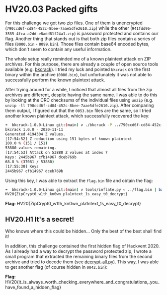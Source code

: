 # HV20.03 Packed gifts

For this challenge we got two zip files. One of them is unencrypted (`790ccd6f-cd84-452c-8bee-7aae5dfe2610.zip`) while the other (`941fdd96-3585-4fca-a2dd-e8add81f24a1.zip`) is password protected and contains our flag. Another thing that stands out is that both zip files contain a series of files (`0000.bin` - `0099.bin`). Those files contain base64 encoded bytes, which don't seem to contain any useful information.

The whole setup really reminded me of a known plaintext attack on ZIP archives. For this purpose, there are already a couple of open source tools available (e.g. [bkcrack](https://github.com/kimci86/bkcrack)). I tried my luck and pointed `bkcrack` on the first binary within the archive (`0000.bin`), but unfortunately it was not able to successfully perform the known plaintext attack.

After trying around for a while, I noticed that almost all files from the zip archives are different, despite having the same name. I was able to do this by looking at the CRC checksums of the individual files using `unzip` (e.g. `unzip -ll 790ccd6f-cd84-452c-8bee-7aae5dfe2610.zip`). After comparing them output, I figured out that the `0053.bin` files are the same, so I tried another known plaintext attack, which successfully recovered the key:

```bash
➜  bkcrack-1.0.0-Linux git:(main) ✗ ./bkcrack -P ../790ccd6f-cd84-452c-8bee-7aae5dfe2610.zip -C ../941fdd96-3585-4fca-a2dd-e8add81f24a1.zip -p 0053.bin -c 0053.bin
bkcrack 1.0.0 - 2020-11-11
Generated 4194304 Z values.
[17:54:52] Z reduction using 151 bytes of known plaintext
100.0 % (151 / 151)
53880 values remaining.
[17:54:53] Attack on 53880 Z values at index 7
Keys: 2445b967 cfb14967 dceb769b
68.8 % (37081 / 53880)
[17:55:30] Keys
2445b967 cfb14967 dceb769b
```

Using this key, I was able to extract the `flag.bin` file and obtain the flag:

```bash
➜  bkcrack-1.0.0-Linux git:(main) ✗ tools/inflate.py < ../flag.bin | base64 -d
HV20{ZipCrypt0_w1th_kn0wn_pla1ntext_1s_easy_t0_decrypt}                 HV20{ZipCrypt0_w1th_kn0wn_pla1ntext_1s_easy_t0_decrypt}
```

**Flag:** HV20{ZipCrypt0_w1th_kn0wn_pla1ntext_1s_easy_t0_decrypt}

## HV20.H1 It's a secret!

Who knows where this could be hidden... Only the best of the best shall find it!

In addition, this challenge contained the first hidden flag of Hackvent 2020. As I already had a way to decrypt the password protected zip, I wrote a small program that extracted the remaining binary files from the second archive and tried to decode them (see [decrypt-all.py](./decrypt-all.py)). This way, I was able to get another flag (of course hidden in `0042.bin`):

**Flag:** HV20{it_is_always_worth_checking_everywhere_and_congratulations,\_you_have_found_a_hidden_flag}
